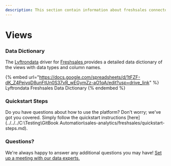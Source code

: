 ```yaml
---
description: This section contain information about freshsales connector views information
---
```


# Views

### Data Dictionary

The [Lyftrondata](https://www.lyftrondata.com/) driver for [Freshsales](https://www.lyftrondata.com/integration/sales-analytics/freshsales//)[ ](https://www.lyftrondata.com/integration/freshsales/)provides a detailed data dictionary of the views with data types and column names.

{% embed url="https://docs.google.com/spreadsheets/d/1tFZF-dK_Z4PejvqD8unFtUn0S37vR_wEGymZz-aO1qA/edit?usp=drive_link" %}
Lyftrondata Freshsales Data Dictionary
{% endembed %}

### Quickstart Steps

Do you have questions about how to use the platform? Don't worry; we've got you covered. Simply follow the quickstart instructions [here](../../../C:\Testing\GitBook Automation\sales-analytics/freshsales/quickstart-steps.md).

### Questions? <a href="#questions" id="questions"></a>

We're always happy to answer any additional questions you may have! [Set up a meeting with our data experts.](https://www.lyftrondata.com/book-a-meeting/)


